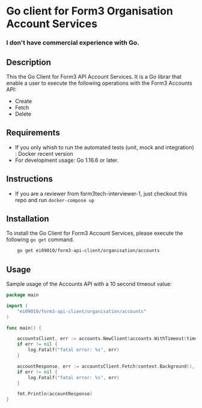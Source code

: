 # Go client for Form3 Organisation Account Services

### I don't have commercial experience with Go.

## Description

This the Go Client for Form3 API Account Services. It is a Go librar that enable a user to execute the following operations with the Form3 Accounts API:

- Create
- Fetch
- Delete

## Requirements

 - If you only whish to run the automated tests (unit, mock and integration) : Docker recent version
 - For development usage: Go 1.16.6 or later.

## Instructions

 - If you are a reviewer from form3tech-interviewer-1, just checkout this repo and run `docker-compose up`

## Installation

To install the Go Client for Form3 Account Services, please execute the following `go get` command.

```bash
    go get ei09010/form3-api-client/organisation/accounts
```

## Usage

Sample usage of the Accounts API with a 10 second timeout value:

```go
package main

import (
	"ei09010/form3-api-client/organisation/accounts"
)

func main() {

	accountsClient, err := accounts.NewClient(accounts.WithTimeout(time.Duration(10 * time.Second)))
	if err != nil {
		log.Fatalf("fatal error: %s", err)
	}

	accountResponse, err := accountsClient.Fetch(context.Background(), uuid.MustParse("ad27e265-9605-4b4b-a0e5-3003ea9cc4dc"))
	if err != nil {
		log.Fatalf("fatal error: %s", err)
	}

	fmt.Println(accountResponse)
}
```

